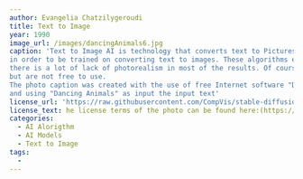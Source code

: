 ```yaml
---
author: Evangelia Chatzilygeroudi
title: Text to Image
year: 1990
image_url: /images/dancingAnimals6.jpg
caption: 'Text to Image AI is technology that converts text to Pictures/Images, using AI algorithms. The AI models are feed with a huge amount of pictures/images with a simple description
in order to be trained on converting text to images. These algorithms even if they can generate AI art, unreal images or funny paradox pictures,
there is a lot of lack of photorealism in most of the results. Of course there are huger and more clever text-to-image generator
but are not free to use.
The photo caption was created with the use of free Internet software "DeepAI", a Text To Image - AI Image Generator
and using "Dancing Animals" as input the input text'
license_url: 'https://raw.githubusercontent.com/CompVis/stable-diffusion/main/LICENSE'
license_text: he license terms of the photo can be found here:(https://raw.githubusercontent.com/CompVis/stable-diffusion/main/LICENSE)[https://raw.githubusercontent.com/CompVis/stable-diffusion/main/LICENSE]
categories:
  - AI Alorigthm
  - AI Models
  - Text to Image
tags:
  -  
---
```

